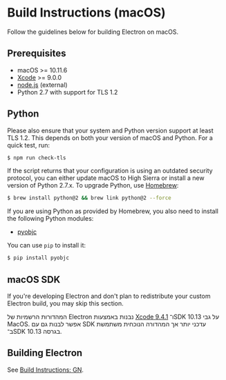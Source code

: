 # Build Instructions (macOS)

Follow the guidelines below for building Electron on macOS.

## Prerequisites

* macOS >= 10.11.6
* [Xcode](https://developer.apple.com/technologies/tools/) >= 9.0.0
* [node.js](https://nodejs.org) (external)
* Python 2.7 with support for TLS 1.2

## Python

Please also ensure that your system and Python version support at least TLS 1.2. This depends on both your version of macOS and Python. For a quick test, run:

```sh
$ npm run check-tls
```

If the script returns that your configuration is using an outdated security protocol, you can either update macOS to High Sierra or install a new version of Python 2.7.x. To upgrade Python, use [Homebrew](https://brew.sh/):

```sh
$ brew install python@2 && brew link python@2 --force
```

If you are using Python as provided by Homebrew, you also need to install the following Python modules:

* [pyobjc](https://pypi.org/project/pyobjc/#description)

You can use `pip` to install it:

```sh
$ pip install pyobjc
```

## macOS SDK

If you're developing Electron and don't plan to redistribute your custom Electron build, you may skip this section.

המהדורות הרשמיות של Electron נבנות באמצעות [Xcode 9.4.1](http://adcdownload.apple.com/Developer_Tools/Xcode_9.4.1/Xcode_9.4.1.xip) ו־SDK 10.13 על גבי MacOS. אפשר לבנות גם עם SDK עדכני יותר אך המהדורה הנוכחית משתמשת ב־SDK בגרסה 10.13.

## Building Electron

See [Build Instructions: GN](build-instructions-gn.md).